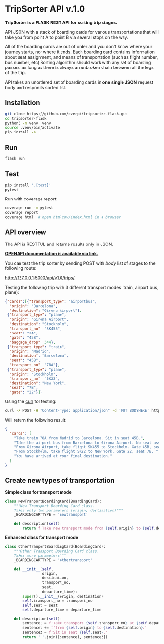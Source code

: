 # TripSorter API v.1.0

**TripSorter is a FLASK REST API for sorting trip stages.**

API JSON with a stack of boarding cards for various transportations that will take you from point A to point B via several stops on the way.

All of the boarding cards are out of order and you don't know where your journey starts, nor where it ends. Each boarding card contains information about seat assignment, and means of transportation (such as flight number, bus number, etc).Sorting algorithm should work with any set of boarding passes, as long as there is always an unbroken chain between all the legs of the trip.

API takes an unordered set of boarding cards in **one single  JSON** request body and responds sorted list.


## Installation

```bash
git clone https://github.com/czerpi/tripsorter-flask.git
cd tripsorter-flask
python3 -m venv .venv
source .venv/bin/activate
pip install -e .
```

## Run

```bash
flask run
```

## Test

```bash
pip install '.[test]'
pytest
```

Run with coverage report:
```bash
coverage run -m pytest
coverage report
coverage html  # open htmlcov/index.html in a browser
```

## API overview
The API is RESTFUL and returns results only in JSON. 

**[OPENAPI documentation is available via link.](https://app.swaggerhub.com/apis-docs/czerpi/tripsorter-flask/1.0.0-oas3)**

You can test the trip sorter by sending POST with *body* list of stages to the following route:

http://127.0.0.1:5000/api/v1.0/trips/

Testing the following trip with 3 different transport modes (train, airport bus, plane):

```json
{"cards":[{"transport_type": "airportbus",          
  "origin": "Barcelona",    
  "destination": "Girona Airport"},
 {"transport_type": "plane",
  "origin": "Girona Airport",
  "destination": "Stockholm",
  "transport_no": "SK455",
  "seat": "3A",             
  "gate": "45B",     
  "baggage_drop": 344},      
 {"transport_type": "train",
  "origin": "Madrid",                                            
  "destination": "Barcelona",
  "seat": "45B",
  "transport_no": "78A"},                                         
 {"transport_type": "plane",
  "origin": "Stockholm",
  "transport_no": "SK22",
  "destination": "New York",                         
  "seat": "7B",
  "gate": "22"}]}
```

Using the [curl](https://curl.haxx.se/) for testing:
```bash
curl -X POST -H "Content-Type: application/json" -d 'PUT BODYHERE' http://127.0.0.1:5000/api/v1.0/trips/
```


Will return the following result:
```json
{
  "cards": [
    "Take train 78A from Madrid to Barcelona. Sit in seat 45B.",
    "Take the airport bus from Barcelona to Girona Airport. No seat assignment.",
    "From Girona Airport, take flight SK455 to Stockholm. Gate 45B, seat 3A. Baggage drop at ticket counter 344.",
    "From Stockholm, take flight SK22 to New York. Gate 22, seat 7B. ",
    "You have arrived at your final destination."
  ]
}
```

## Create new types of transportation

**Simple class for transport mode**
```python
class NewTranportBoardingCard(BoardingCard):
    """New Transport Boarding Card class.
    Takes only two parameters (origin, destination)"""
    _BOARDINGCARTTYPE = 'newtransport'

    def description(self):
        return f'Take new transport mode from {self.origin} to {self.destination}'

```

**Enhanced class for transport mode**
```python
class OtherTranportBoardingCard(BoardingCard):
    """Other Transport Boarding Card class.
    Takes more parameters"""
    _BOARDINGCARTTYPE = 'othertransport'

    def __init__(self,
                 origin,
                 destination,
                 transport_no,
                 seat,
                 departure_time):
        super().__init__(origin, destination)
        self.transport_no = transport_no
        self.seat = seat
        self.departure_time = departure_time

    def description(self):
        sentence1 = f'Take transport {self.transport_no} at {self.departure_time} '
        sentence1 += f'from {self.origin} to {self.destination}.'
        sentence2 = f'Sit in seat {self.seat}.'
        return ' '.join([sentence1, sentence2])

```
